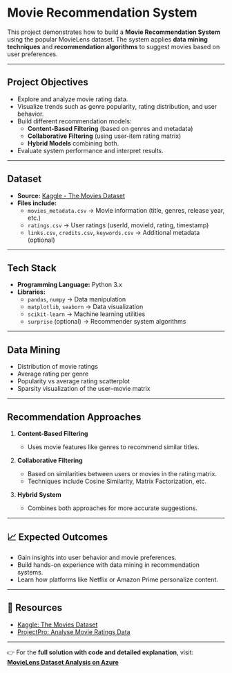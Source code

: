 # Movie Recommendation System

This project demonstrates how to build a **Movie Recommendation System** using the popular MovieLens dataset. The system applies **data mining techniques** and **recommendation algorithms** to suggest movies based on user preferences.

---

## Project Objectives
- Explore and analyze movie rating data.
- Visualize trends such as genre popularity, rating distribution, and user behavior.
- Build different recommendation models:
  - **Content-Based Filtering** (based on genres and metadata)
  - **Collaborative Filtering** (using user-item rating matrix)
  - **Hybrid Models** combining both.
- Evaluate system performance and interpret results.

---

## Dataset
- **Source:** [Kaggle - The Movies Dataset](https://www.kaggle.com/datasets/rounakbanik/the-movies-dataset)
- **Files include:**
  - `movies_metadata.csv` → Movie information (title, genres, release year, etc.)
  - `ratings.csv` → User ratings (userId, movieId, rating, timestamp)
  - `links.csv`, `credits.csv`, `keywords.csv` → Additional metadata (optional)

---

## Tech Stack
- **Programming Language:** Python 3.x
- **Libraries:**  
  - `pandas`, `numpy` → Data manipulation  
  - `matplotlib`, `seaborn` → Data visualization  
  - `scikit-learn` → Machine learning utilities  
  - `surprise` (optional) → Recommender system algorithms  

---

## Data Mining
- Distribution of movie ratings  
- Average rating per genre  
- Popularity vs average rating scatterplot  
- Sparsity visualization of the user–movie matrix  

---

## Recommendation Approaches
1. **Content-Based Filtering**  
   - Uses movie features like genres to recommend similar titles.

2. **Collaborative Filtering**  
   - Based on similarities between users or movies in the rating matrix.  
   - Techniques include Cosine Similarity, Matrix Factorization, etc.

3. **Hybrid System**  
   - Combines both approaches for more accurate suggestions.

---

## 📈 Expected Outcomes
- Gain insights into user behavior and movie preferences.
- Build hands-on experience with data mining in recommendation systems.
- Learn how platforms like Netflix or Amazon Prime personalize content.

---

## 🔗 Resources
- [Kaggle: The Movies Dataset](https://www.kaggle.com/datasets/rounakbanik/the-movies-dataset)  
- [ProjectPro: Analyse Movie Ratings Data](https://www.projectpro.io/project-use-case/analyse-movie-ratings-data)

---

👉 For the **full solution with code and detailed explanation**, visit: **[MovieLens Dataset Analysis on Azure](https://www.projectpro.io/project-use-case/analyse-movie-ratings-data)**

